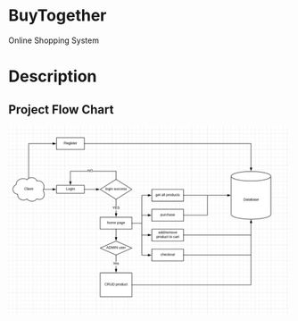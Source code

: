# BuyTogether
Online Shopping System

# Description
## Project Flow Chart
![image](https://github.com/18qz33/BuyTogether/blob/master/ERD_BuyTogether.png)
